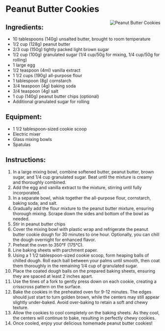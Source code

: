 # Peanut Butter Cookies

<img style="float:right;" src="https://drive.google.com/thumbnail?id=1UEN2QUG2-13W0IPeWJF9ykNb_vO6yx3T" alt="Peanut Butter Cookies">

## Ingredients:

- 10 tablespoons (140g) unsalted butter, brought to room temperature
- 1/2 cup (128g) peanut butter  
- 2/3 cup (150g) tightly packed light brown sugar
- 1/2 cup (100g) granulated sugar (1/4 cup/50g for mixing, 1/4 cup/50g for rolling)
- 1 large egg
- 1/2 teaspoon (4ml) vanilla extract
- 1 1/2 cups (190g) all-purpose flour
- 1 tablespoon (8g) cornstarch
- 3/4 teaspoon (4g) baking soda
- 3/4 teaspoon (4g) salt
- 1 cup (140g) peanut butter chips (optional)
- Additional granulated sugar for rolling

## Equipment:
- 1 1/2 tablespoon-sized cookie scoop
- Electric mixer
- Glass mixing bowls
- Spatulas

## Instructions:

1. In a large mixing bowl, combine softened butter, peanut butter, brown sugar, and 1/4 cup granulated sugar. Beat until the mixture is creamy and thoroughly combined.
2. Add the egg and vanilla extract to the mixture, stirring until fully incorporated.
3. In a separate bowl, whisk together the all-purpose flour, cornstarch, baking soda, and salt.
4. Gradually add the flour mixture to the peanut butter mixture, ensuring thorough mixing. Scrape down the sides and bottom of the bowl as needed.
5. Stir in peanut butter chips
6. Cover the mixing bowl with plastic wrap and refrigerate the peanut butter cookie dough for 30 minutes to one hour. Optionally, you can chill the dough overnight for enhanced flavor.
7. Preheat the oven to 350°F (175°C).
8. Line baking sheets with parchment paper.
9. Using a 1 1/2 tablespoon-sized cookie scoop, form heaping balls of chilled dough. Roll each ball between your palms until smooth, then coat them thoroughly in the remaining 1/4 cup of granulated sugar.
10. Place the coated dough balls on the prepared baking sheets, ensuring they are spaced at least 2 inches apart.
11. Use the tines of a fork to gently press down on each cookie, creating a crisscross pattern on the surface.
12. Bake the cookies in the preheated oven for 9-12 minutes. The edges should just start to turn golden brown, while the centers may still appear slightly under-baked. Avoid over-baking to retain a soft and chewy texture.
13. Allow the cookies to cool completely on the baking sheets. As they cool, the centers will continue to bake, resulting in perfectly chewy cookies.
14. Once cooled, enjoy your delicious homemade peanut butter cookies!